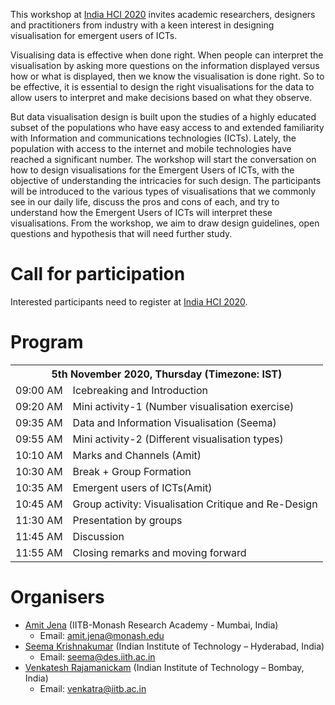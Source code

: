 This workshop at [India HCI 2020](https://www.indiahci.org/2020/) invites academic researchers, designers and practitioners from industry with a keen interest in designing visualisation for emergent users of ICTs.

Visualising data is effective when done right. When people can interpret the visualisation by asking more questions on the information displayed versus how or what is displayed, then we know the visualisation is done right. So to be effective, it is essential to design the right visualisations for the data to allow users to interpret and make decisions based on what they observe.

But data visualisation design is built upon the studies of a highly educated subset of the populations who have easy access to and extended familiarity with Information and communications technologies (ICTs). Lately, the population with access to the internet and mobile technologies have reached a significant number. The workshop will start the conversation on how to design visualisations for the Emergent Users of ICTs, with the objective of understanding the intricacies for such design. The participants will be introduced to the various types of visualisations that we commonly see in our daily life, discuss the pros and cons of each, and try to understand how the Emergent Users of ICTs will interpret these visualisations. From the workshop, we aim to draw design guidelines, open questions and hypothesis that will need further study.

# Call for participation

Interested participants need to register at [India HCI 2020](https://www.indiahci.org/2020/conference/registrations/).

# Program

<table>
<tr>
	<th colspan="2">5th November 2020, Thursday (Timezone: IST)</th>
</tr>
<tr>
	<td>09:00 AM</td><td>Icebreaking and Introduction</td>
</tr>
<tr>
	<td>09:20 AM</td><td>Mini activity-1 (Number visualisation exercise)</td>
</tr>
<tr>
	<td>09:35 AM</td><td>Data and Information Visualisation (Seema)</td>
</tr>
<tr>
	<td>09:55 AM</td><td>Mini activity-2 (Different visualisation types)</td>
</tr>
<tr>
	<td>10:10 AM</td><td>Marks and Channels (Amit)</td>
</tr>
<tr>
	<td>10:30 AM</td><td>Break + Group Formation</td>
</tr>
<tr>
	<td>10:35 AM</td><td>Emergent users of ICTs(Amit)</td>
</tr>
<tr>
	<td>10:45 AM</td><td>Group activity: Visualisation Critique and Re-Design</td>
</tr>
<tr>
	<td>11:30 AM</td><td>Presentation by groups</td>
</tr>
<tr>
	<td>11:45 AM</td><td>Discussion</td>
</tr>
<tr>
	<td>11:55 AM</td><td>Closing remarks and moving forward</td>
</tr>
</table>

# Organisers
- [Amit Jena](https://amitjenaiitbm.github.io/amitjena/) (IITB-Monash Research Academy - Mumbai, India)
  - Email: amit.jena@monash.edu
- [Seema Krishnakumar](https://iith.ac.in/des/seema/) (Indian Institute of Technology – Hyderabad, India)
  - Email: seema@des.iith.ac.in
- [Venkatesh Rajamanickam](https://info-design-lab.github.io/) (Indian Institute of Technology – Bombay, India)
  - Email: venkatra@iitb.ac.in
